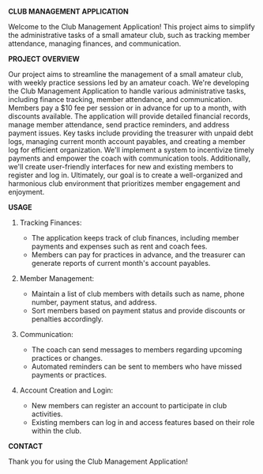 **CLUB MANAGEMENT APPLICATION**

Welcome to the Club Management Application! This project aims to simplify the administrative tasks of a small amateur club, such as tracking member attendance, managing finances, and communication.

**PROJECT OVERVIEW**

Our project aims to streamline the management of a small amateur club, with weekly practice sessions led by an amateur coach. We're developing the Club Management Application to handle various administrative tasks, including finance tracking, member attendance, and communication. Members pay a $10 fee per session or in advance for up to a month, with discounts available. The application will provide detailed financial records, manage member attendance, send practice reminders, and address payment issues. Key tasks include providing the treasurer with unpaid debt logs, managing current month account payables, and creating a member log for efficient organization. We'll implement a system to incentivize timely payments and empower the coach with communication tools. Additionally, we'll create user-friendly interfaces for new and existing members to register and log in. Ultimately, our goal is to create a well-organized and harmonious club environment that prioritizes member engagement and enjoyment.

**USAGE**

1. Tracking Finances:

   - The application keeps track of club finances, including member payments and expenses such as rent and coach fees.
   - Members can pay for practices in advance, and the treasurer can generate reports of current month's account payables.

2. Member Management:

   - Maintain a list of club members with details such as name, phone number, payment status, and address.
   - Sort members based on payment status and provide discounts or penalties accordingly.

3. Communication:

   - The coach can send messages to members regarding upcoming practices or changes.
   - Automated reminders can be sent to members who have missed payments or practices.

4. Account Creation and Login:
   - New members can register an account to participate in club activities.
   - Existing members can log in and access features based on their role within the club.

**CONTACT**

Thank you for using the Club Management Application!
